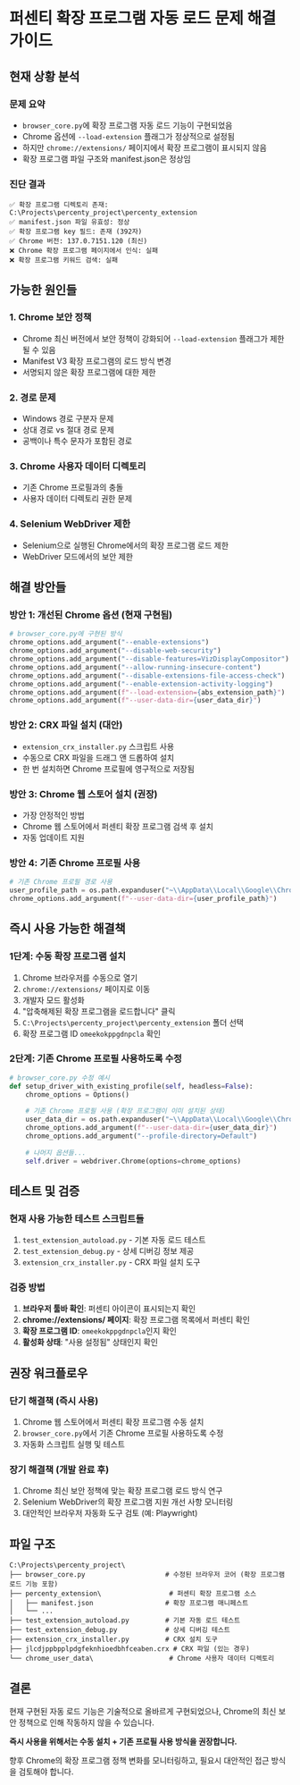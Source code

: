 # 퍼센티 확장 프로그램 자동 로드 문제 해결 가이드

## 현재 상황 분석

### 문제 요약
- `browser_core.py`에 확장 프로그램 자동 로드 기능이 구현되었음
- Chrome 옵션에 `--load-extension` 플래그가 정상적으로 설정됨
- 하지만 `chrome://extensions/` 페이지에서 확장 프로그램이 표시되지 않음
- 확장 프로그램 파일 구조와 manifest.json은 정상임

### 진단 결과
```
✅ 확장 프로그램 디렉토리 존재: C:\Projects\percenty_project\percenty_extension
✅ manifest.json 파일 유효성: 정상
✅ 확장 프로그램 key 필드: 존재 (392자)
✅ Chrome 버전: 137.0.7151.120 (최신)
❌ Chrome 확장 프로그램 페이지에서 인식: 실패
❌ 확장 프로그램 키워드 검색: 실패
```

## 가능한 원인들

### 1. Chrome 보안 정책
- Chrome 최신 버전에서 보안 정책이 강화되어 `--load-extension` 플래그가 제한될 수 있음
- Manifest V3 확장 프로그램의 로드 방식 변경
- 서명되지 않은 확장 프로그램에 대한 제한

### 2. 경로 문제
- Windows 경로 구분자 문제
- 상대 경로 vs 절대 경로 문제
- 공백이나 특수 문자가 포함된 경로

### 3. Chrome 사용자 데이터 디렉토리
- 기존 Chrome 프로필과의 충돌
- 사용자 데이터 디렉토리 권한 문제

### 4. Selenium WebDriver 제한
- Selenium으로 실행된 Chrome에서의 확장 프로그램 로드 제한
- WebDriver 모드에서의 보안 제한

## 해결 방안들

### 방안 1: 개선된 Chrome 옵션 (현재 구현됨)
```python
# browser_core.py에 구현된 방식
chrome_options.add_argument("--enable-extensions")
chrome_options.add_argument("--disable-web-security")
chrome_options.add_argument("--disable-features=VizDisplayCompositor")
chrome_options.add_argument("--allow-running-insecure-content")
chrome_options.add_argument("--disable-extensions-file-access-check")
chrome_options.add_argument("--enable-extension-activity-logging")
chrome_options.add_argument(f"--load-extension={abs_extension_path}")
chrome_options.add_argument(f"--user-data-dir={user_data_dir}")
```

### 방안 2: CRX 파일 설치 (대안)
- `extension_crx_installer.py` 스크립트 사용
- 수동으로 CRX 파일을 드래그 앤 드롭하여 설치
- 한 번 설치하면 Chrome 프로필에 영구적으로 저장됨

### 방안 3: Chrome 웹 스토어 설치 (권장)
- 가장 안정적인 방법
- Chrome 웹 스토어에서 퍼센티 확장 프로그램 검색 후 설치
- 자동 업데이트 지원

### 방안 4: 기존 Chrome 프로필 사용
```python
# 기존 Chrome 프로필 경로 사용
user_profile_path = os.path.expanduser("~\\AppData\\Local\\Google\\Chrome\\User Data")
chrome_options.add_argument(f"--user-data-dir={user_profile_path}")
```

## 즉시 사용 가능한 해결책

### 1단계: 수동 확장 프로그램 설치
1. Chrome 브라우저를 수동으로 열기
2. `chrome://extensions/` 페이지로 이동
3. 개발자 모드 활성화
4. "압축해제된 확장 프로그램을 로드합니다" 클릭
5. `C:\Projects\percenty_project\percenty_extension` 폴더 선택
6. 확장 프로그램 ID `omeekokppgdnpcla` 확인

### 2단계: 기존 Chrome 프로필 사용하도록 수정
```python
# browser_core.py 수정 예시
def setup_driver_with_existing_profile(self, headless=False):
    chrome_options = Options()
    
    # 기존 Chrome 프로필 사용 (확장 프로그램이 이미 설치된 상태)
    user_data_dir = os.path.expanduser("~\\AppData\\Local\\Google\\Chrome\\User Data")
    chrome_options.add_argument(f"--user-data-dir={user_data_dir}")
    chrome_options.add_argument("--profile-directory=Default")
    
    # 나머지 옵션들...
    self.driver = webdriver.Chrome(options=chrome_options)
```

## 테스트 및 검증

### 현재 사용 가능한 테스트 스크립트들
1. `test_extension_autoload.py` - 기본 자동 로드 테스트
2. `test_extension_debug.py` - 상세 디버깅 정보 제공
3. `extension_crx_installer.py` - CRX 파일 설치 도구

### 검증 방법
1. **브라우저 툴바 확인**: 퍼센티 아이콘이 표시되는지 확인
2. **chrome://extensions/ 페이지**: 확장 프로그램 목록에서 퍼센티 확인
3. **확장 프로그램 ID**: `omeekokppgdnpcla`인지 확인
4. **활성화 상태**: "사용 설정됨" 상태인지 확인

## 권장 워크플로우

### 단기 해결책 (즉시 사용)
1. Chrome 웹 스토어에서 퍼센티 확장 프로그램 수동 설치
2. `browser_core.py`에서 기존 Chrome 프로필 사용하도록 수정
3. 자동화 스크립트 실행 및 테스트

### 장기 해결책 (개발 완료 후)
1. Chrome 최신 보안 정책에 맞는 확장 프로그램 로드 방식 연구
2. Selenium WebDriver의 확장 프로그램 지원 개선 사항 모니터링
3. 대안적인 브라우저 자동화 도구 검토 (예: Playwright)

## 파일 구조
```
C:\Projects\percenty_project\
├── browser_core.py                    # 수정된 브라우저 코어 (확장 프로그램 로드 기능 포함)
├── percenty_extension\                 # 퍼센티 확장 프로그램 소스
│   ├── manifest.json                  # 확장 프로그램 매니페스트
│   └── ...
├── test_extension_autoload.py         # 기본 자동 로드 테스트
├── test_extension_debug.py            # 상세 디버깅 테스트
├── extension_crx_installer.py         # CRX 설치 도구
├── jlcdjppbpplpdgfeknhioedbhfceaben.crx # CRX 파일 (있는 경우)
└── chrome_user_data\                   # Chrome 사용자 데이터 디렉토리
```

## 결론

현재 구현된 자동 로드 기능은 기술적으로 올바르게 구현되었으나, Chrome의 최신 보안 정책으로 인해 작동하지 않을 수 있습니다. 

**즉시 사용을 위해서는 수동 설치 + 기존 프로필 사용 방식을 권장합니다.**

향후 Chrome의 확장 프로그램 정책 변화를 모니터링하고, 필요시 대안적인 접근 방식을 검토해야 합니다.
